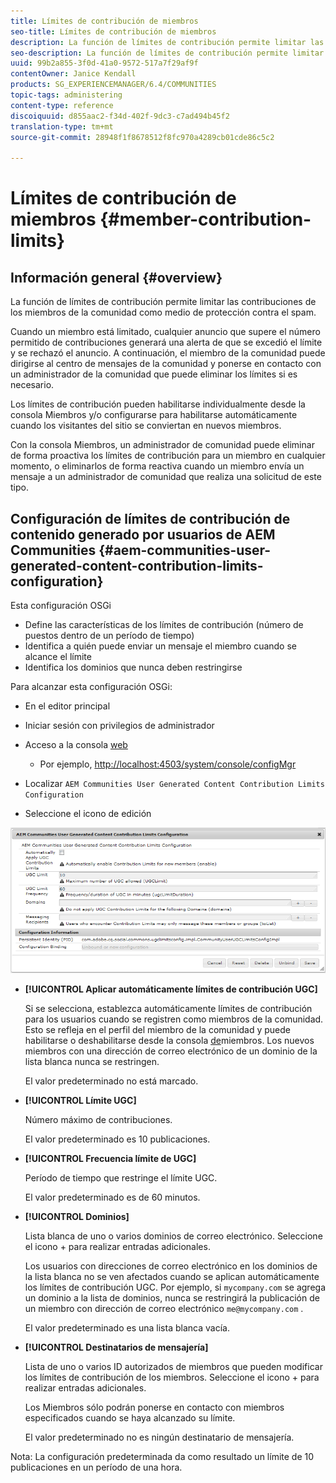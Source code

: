 ```yaml
---
title: Límites de contribución de miembros
seo-title: Límites de contribución de miembros
description: La función de límites de contribución permite limitar las contribuciones para protegerlas contra el spam
seo-description: La función de límites de contribución permite limitar las contribuciones para protegerlas contra el spam
uuid: 99b2a855-3f0d-41a0-9572-517a7f29af9f
contentOwner: Janice Kendall
products: SG_EXPERIENCEMANAGER/6.4/COMMUNITIES
topic-tags: administering
content-type: reference
discoiquuid: d855aac2-f34d-402f-9dc3-c7ad494b45f2
translation-type: tm+mt
source-git-commit: 28948f1f8678512f8fc970a4289cb01cde86c5c2

---
```



# Límites de contribución de miembros {#member-contribution-limits}

## Información general {#overview}

La función de límites de contribución permite limitar las contribuciones de los miembros de la comunidad como medio de protección contra el spam.

Cuando un miembro está limitado, cualquier anuncio que supere el número permitido de contribuciones generará una alerta de que se excedió el límite y se rechazó el anuncio. A continuación, el miembro de la comunidad puede dirigirse al centro de mensajes de la comunidad y ponerse en contacto con un administrador de la comunidad que puede eliminar los límites si es necesario.

Los límites de contribución pueden habilitarse individualmente desde la consola [](members.md) Miembros y/o configurarse para habilitarse automáticamente cuando los visitantes del sitio se conviertan en nuevos miembros.

Con la consola Miembros, un administrador de comunidad puede eliminar de forma proactiva los límites de contribución para un miembro en cualquier momento, o eliminarlos de forma reactiva cuando un miembro envía un mensaje a un administrador de comunidad que realiza una solicitud de este tipo.

## Configuración de límites de contribución de contenido generado por usuarios de AEM Communities {#aem-communities-user-generated-content-contribution-limits-configuration}

Esta configuración OSGi

* Define las características de los límites de contribución (número de puestos dentro de un período de tiempo)
* Identifica a quién puede enviar un mensaje el miembro cuando se alcance el límite
* Identifica los dominios que nunca deben restringirse

Para alcanzar esta configuración OSGi:

* En el editor principal
* Iniciar sesión con privilegios de administrador
* Acceso a la consola [web](../../help/sites-deploying/configuring-osgi.md)

   * Por ejemplo, [http://localhost:4503/system/console/configMgr](http://localhost:4503/system/console/configMgr)

* Localizar `AEM Communities User Generated Content Contribution Limits Configuration`
* Seleccione el icono de edición

![chlimage_1-127](assets/chlimage_1-127.png)

* **[!UICONTROL Aplicar automáticamente límites de contribución UGC]**

   Si se selecciona, establezca automáticamente límites de contribución para los usuarios cuando se registren como miembros de la comunidad. Esto se refleja en el perfil del miembro de la comunidad y puede habilitarse o deshabilitarse desde la consola [de](members.md)miembros. Los nuevos miembros con una dirección de correo electrónico de un dominio de la lista blanca nunca se restringen.

   El valor predeterminado no está marcado.

* **[!UICONTROL Límite UGC]**

   Número máximo de contribuciones.

   El valor predeterminado es 10 publicaciones.

* **[!UICONTROL Frecuencia límite de UGC]**

   Período de tiempo que restringe el límite UGC.

   El valor predeterminado es de 60 minutos.

* **[!UICONTROL Dominios]**

   Lista blanca de uno o varios dominios de correo electrónico. Seleccione el icono + para realizar entradas adicionales.

   Los usuarios con direcciones de correo electrónico en los dominios de la lista blanca no se ven afectados cuando se aplican automáticamente los límites de contribución UGC. Por ejemplo, si `mycompany.com` se agrega un dominio a la lista de dominios, nunca se restringirá la publicación de un miembro con dirección de correo electrónico `me@mycompany.com` .

   El valor predeterminado es una lista blanca vacía.

* **[!UICONTROL Destinatarios de mensajería]**

   Lista de uno o varios ID autorizados de miembros que pueden modificar los límites de contribución de los miembros. Seleccione el icono + para realizar entradas adicionales.

   Los Miembros sólo podrán ponerse en contacto con miembros especificados cuando se haya alcanzado su límite.

   El valor predeterminado no es ningún destinatario de mensajería.

Nota: La configuración predeterminada da como resultado un límite de 10 publicaciones en un período de una hora.
